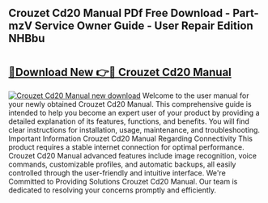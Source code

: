 ## Crouzet Cd20 Manual PDf Free Download - Part-mzV Service Owner Guide - User Repair Edition NHBbu

# <h2><a href="http://bc9833.oget.top/?id=Crouzet+Cd20+Manual">🔗Download New 👉🔴 Crouzet Cd20 Manual</a></h2>

[![Crouzet Cd20 Manual new download](https://i.imgur.com/5g1atiW.png)](http://bc9833.oget.top/?id=Crouzet+Cd20+Manual)
Welcome to the user manual for your newly obtained Crouzet Cd20 Manual. This comprehensive guide is intended to help you become an expert user of your product by providing a detailed explanation of its features, functions, and benefits. You will find clear instructions for installation, usage, maintenance, and troubleshooting. Important Information Crouzet Cd20 Manual Regarding Connectivity This product requires a stable internet connection for optimal performance. Crouzet Cd20 Manual advanced features include image recognition, voice commands, customizable profiles, and automatic backups, all easily controlled through the user-friendly and intuitive interface. We're Committed to Providing Solutions Crouzet Cd20 Manual. Our team is dedicated to resolving your concerns promptly and efficiently.
